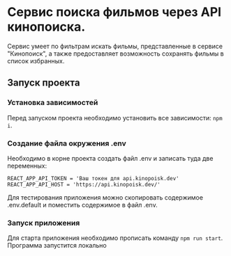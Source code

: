 # Сервис поиска фильмов через API кинопоиска.
Сервис умеет по фильтрам искать фильмы, представленные в сервисе "Кинопоиск", а также предоставляет возможность сохранять фильмы в список избранных.

## Запуск проекта

### Установка зависимостей
Перед запуском проекта необходимо установить все зависимости: `npm i`.

### Создание файла окружения .env
Необходимо в корне проекта создать файл .env и записать туда две переменных:
```
REACT_APP_API_TOKEN = 'Ваш токен для api.kinopoisk.dev'
REACT_APP_API_HOST = 'https://api.kinopoisk.dev/'
```
Для тестирования приложения можно скопировать содержимое .env.default и поместить содержимое в файл .env.

### Запуск приложения
Для старта приложения необходимо прописать команду `npm run start`. Программа запустится локально

